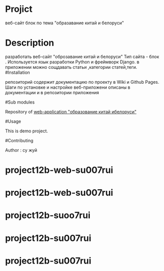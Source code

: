 # Projict

веб-сайт блок по тема "образавание китай и белоруси"

# Description

разработать веб-сайт "оброзавание китай и белоруси"
Тип сайта - блок .
Используется язык разработки Python и фреймворк Django.
в приложении можно сощдавать статьи ,категории статей,теги.
#Installation

репозиторий содержит документацию по проекту в Wiki и Github Pages.
Шаги по установке и настройке веб-приложени описаны в документации 
и в репозитории приложения

#Sub modules

Repository of [web-application "образование китай 
ибелоруси"](git@github.com:fpmi-hci-2023/project12b-web-su007rui.git)

#Usage

This is demo project.

#Contributing

Author : су жуй
# project12b-web-su007rui
# project12b-web-su007rui
# project12b-suoo7rui
# project12b-su007rui
# project12b-su007rui
